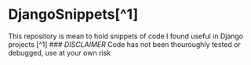 # DjangoSnippets[^1]
This repository is mean to hold snippets of code I found useful in Django projects
[^1] ### *DISCLAIMER* Code has not been thouroughly tested or debugged, use at your own risk
